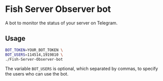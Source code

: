 # Fish Server Observer bot

A bot to monitor the status of your server on Telegram.

## Usage

```bash
BOT_TOKEN=YOUR_BOT_TOKEN \
BOT_USERS=114514,1919810 \
./Fish-Server-Observer-bot
```

The variable `BOT_USERS` is optional, which separated by commas, to specify the users who can use the bot.
